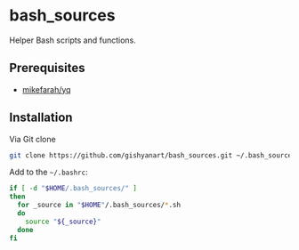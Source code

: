 # bash_sources

Helper Bash scripts and functions.

## Prerequisites

- [mikefarah/yq](https://github.com/mikefarah/yq)

## Installation

Via Git clone

```bash
git clone https://github.com/gishyanart/bash_sources.git ~/.bash_sources --depth=1
```

Add to the `~/.bashrc`:

```bash
if [ -d "$HOME/.bash_sources/" ]
then
  for _source in "$HOME"/.bash_sources/*.sh
  do
    source "${_source}"
  done
fi
```

